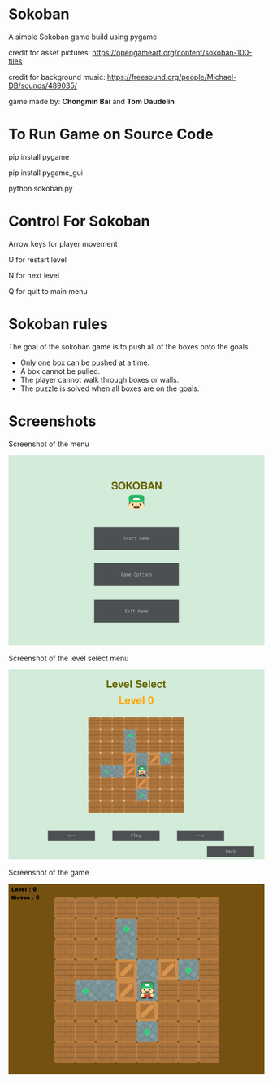 # Sokoban
A simple Sokoban game build using pygame

credit for asset pictures: https://opengameart.org/content/sokoban-100-tiles

credit for background music: https://freesound.org/people/Michael-DB/sounds/489035/

game made by: **Chongmin Bai** and **Tom Daudelin**

# To Run Game on Source Code
pip install pygame

pip install pygame_gui

python sokoban.py


# Control For Sokoban

Arrow keys for player movement

U for restart level 

N for next level 

Q for quit to main menu 


# Sokoban rules

The goal of the sokoban game is to push all of the boxes onto the goals.

* Only one box can be pushed at a time.
* A box cannot be pulled.
* The player cannot walk through boxes or walls.
* The puzzle is solved when all boxes are on the goals.

# Screenshots

Screenshot of the menu

!["Screenshot of the menu"](pic/menu.png?raw=true "Screenshot of the menu") 

Screenshot of the level select menu

!["Screenshot of the level select menu"](pic/levelselect.png?raw=true "Screenshot of the level select menu") 

Screenshot of the game

!["Screenshot of the game"](pic/game.png?raw=true "Screenshot of the game") 